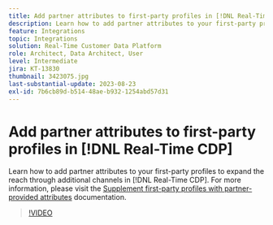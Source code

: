```yaml
---
title: Add partner attributes to first-party profiles in [!DNL Real-Time CDP]
description: Learn how to add partner attributes to your first-party profiles to expand the reach through additional channels in [!DNL Real-Time CDP].
feature: Integrations
topic: Integrations
solution: Real-Time Customer Data Platform
role: Architect, Data Architect, User
level: Intermediate
jira: KT-13830
thumbnail: 3423075.jpg
last-substantial-update: 2023-08-23
exl-id: 7b6cb89d-b514-48ae-b932-1254abd57d31
---
```

# Add partner attributes to first-party profiles in [!DNL Real-Time CDP]

Learn how to add partner attributes to your first-party profiles to expand the reach through additional channels in [!DNL Real-Time CDP]. For more information, please visit the [Supplement first-party profiles with partner-provided attributes](https://experienceleague.adobe.com/docs/experience-platform/rtcdp/use-cases/partner-data/supplement-first-party-profiles.html) documentation.

>[!VIDEO](https://video.tv.adobe.com/v/3423075/?learn=on&enablevpops)
